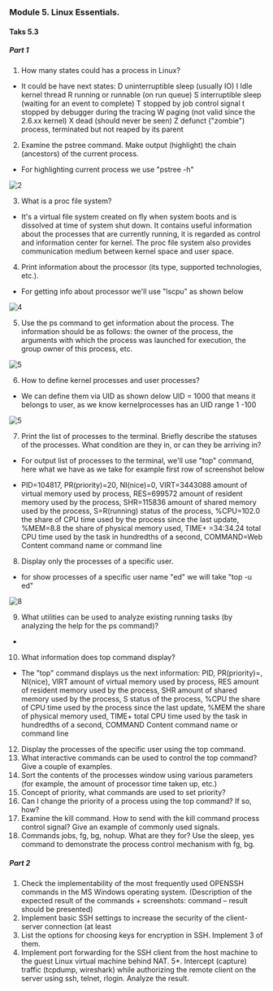 ### Module 5. Linux Essentials.
#### Taks 5.3
##### Part 1

1. How many states could has a process in Linux?

 - It could be have next  states:
               D    uninterruptible sleep (usually IO)
               I    Idle kernel thread
               R    running or runnable (on run queue)
               S    interruptible sleep (waiting for an event to complete)
               T    stopped by job control signal
               t    stopped by debugger during the tracing
               W    paging (not valid since the 2.6.xx kernel)
               X    dead (should never be seen)
               Z    defunct ("zombie") process, terminated but not reaped by its parent


2. Examine the pstree command. Make output (highlight) the chain (ancestors) of the current
process.

 - For highlighting current process we use "pstree -h"

 ![2]()

3. What is a proc file system?

 - It's a virtual file system created on fly when system boots and is dissolved at time of system shut down.
It contains useful information about the processes that are currently running, it is regarded as control and information center for kernel. The proc file system also provides communication medium between kernel space and user space.

4. Print information about the processor (its type, supported technologies, etc.).

 - For getting info about processor we'll use "lscpu" as shown below

 ![4]()

5. Use the ps command to get information about the process. The information should be as
follows: the owner of the process, the arguments with which the process was launched for
execution, the group owner of this process, etc.

![5]()


6. How to define kernel processes and user processes?

 - We can define them via UID as shown delow UID = 1000 that means it belongs to user, as we know kernelprocesses has an UID range 1 -100 

 ![5]()

7. Print the list of processes to the terminal. Briefly describe the statuses of the processes.
What condition are they in, or can they be arriving in?

 - For output list of processes to the terminal, we'll use "top" command, here what we have as we take for example first row of screenshot below

  - PID=104817, PR(priority)=20, NI(nice)=0, VIRT=3443088 amount of virtual memory used by process, RES=699572 amount of resident memory used by the process, SHR=115836 amount of shared memory used by the process, S=R(running) status of the process, %CPU=102.0 the share of CPU time used by the process since the last update, %MEM=8.8 the share of physical memory used, TIME+ =34:34.24 total CPU time used by the task in hundredths of a second, COMMAND=Web Content command name or command line 

8. Display only the processes of a specific user.
 - for show processes of a specific user name "ed" we will take "top -u ed"

 ![8]()

9. What utilities can be used to analyze existing running tasks (by analyzing the help for the ps command)?

 - 

10. What information does top command display?

 - The "top" command displays us the next information: PID, PR(priority)=, NI(nice), VIRT amount of virtual memory used by process, RES amount of resident memory used by the process, SHR amount of shared memory used by the process, S status of the process, %CPU the share of CPU time used by the process since the last update, %MEM the share of physical memory used, TIME+  total CPU time used by the task in hundredths of a second, COMMAND Content command name or command line 

12. Display the processes of the specific user using the top command.
12. What interactive commands can be used to control the top command? Give a couple of
examples.
13. Sort the contents of the processes window using various parameters (for example, the
amount of processor time taken up, etc.)
14. Concept of priority, what commands are used to set priority?
15. Can I change the priority of a process using the top command? If so, how?
16. Examine the kill command. How to send with the kill command
process control signal? Give an example of commonly used signals.
17. Commands jobs, fg, bg, nohup. What are they for? Use the sleep, yes command to
demonstrate the process control mechanism with fg, bg.

##### Part 2

1. Check the implementability of the most frequently used OPENSSH commands in the MS
Windows operating system. (Description of the expected result of the commands +
screenshots: command – result should be presented)
2. Implement basic SSH settings to increase the security of the client-server connection (at least
3. List the options for choosing keys for encryption in SSH. Implement 3 of them.
4. Implement port forwarding for the SSH client from the host machine to the guest Linux
virtual machine behind NAT.
5*. Intercept (capture) traffic (tcpdump, wireshark) while authorizing the remote client on the
server using ssh, telnet, rlogin. Analyze the result.